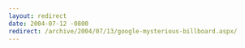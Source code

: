 ```yaml
---
layout: redirect
date: 2004-07-12 -0800
redirect: /archive/2004/07/13/google-mysterious-billboard.aspx/
---
```

